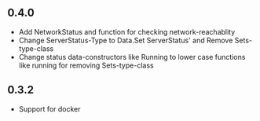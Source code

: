 ## 0.4.0

* Add NetworkStatus and function for checking network-reachablity
* Change ServerStatus-Type to Data.Set ServerStatus' and Remove Sets-type-class
* Change status data-constructors like Running to lower case functions like running for removing Sets-type-class

## 0.3.2

* Support for docker
